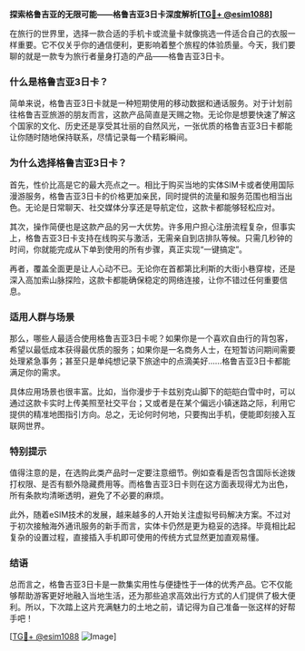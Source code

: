 **探索格鲁吉亚的无限可能——格鲁吉亚3日卡深度解析[[TG💪+ @esim1088](https://t.me/s/esim1088)]**

在旅行的世界里，选择一款合适的手机卡或流量卡就像挑选一件适合自己的衣服一样重要。它不仅关乎你的通信便利，更影响着整个旅程的体验质量。今天，我们要聊的就是一款专为旅行者量身打造的产品——格鲁吉亚3日卡。

### 什么是格鲁吉亚3日卡？

简单来说，格鲁吉亚3日卡就是一种短期使用的移动数据和通话服务。对于计划前往格鲁吉亚旅游的朋友而言，这款产品简直是天赐之物。无论你是想要快速了解这个国家的文化、历史还是享受其壮丽的自然风光，一张优质的格鲁吉亚3日卡都能让你随时随地保持联系，尽情记录每一个精彩瞬间。

### 为什么选择格鲁吉亚3日卡？

首先，性价比高是它的最大亮点之一。相比于购买当地的实体SIM卡或者使用国际漫游服务，格鲁吉亚3日卡的价格更加亲民，同时提供的流量和服务范围也相当出色。无论是日常聊天、社交媒体分享还是导航定位，这款卡都能够轻松应对。

其次，操作简便也是这款产品的另一大优势。许多用户担心注册流程复杂，但事实上，格鲁吉亚3日卡支持在线购买与激活，无需亲自到店排队等候。只需几秒钟的时间，你就能完成从下单到使用的所有步骤，真正实现“一键搞定”。

再者，覆盖全面更是让人心动不已。无论你在首都第比利斯的大街小巷穿梭，还是深入高加索山脉探险，这款卡都能确保稳定的网络连接，让你不错过任何重要信息。

### 适用人群与场景

那么，哪些人最适合使用格鲁吉亚3日卡呢？如果你是一个喜欢自由行的背包客，希望以最低成本获得最优质的服务；如果你是一名商务人士，在短暂访问期间需要处理紧急事务；甚至只是单纯想记录下旅途中的点滴美好……格鲁吉亚3日卡都能满足你的需求。

具体应用场景也很丰富。比如，当你漫步于卡兹别克山脚下的皑皑白雪中时，可以通过这款卡实时上传美照至社交平台；又或者是在某个偏远小镇迷路之际，利用它提供的精准地图指引方向。总之，无论何时何地，只要掏出手机，便能即刻接入互联网世界。

### 特别提示

值得注意的是，在选购此类产品时一定要注意细节。例如查看是否包含国际长途拨打权限、是否有额外隐藏费用等。而格鲁吉亚3日卡则在这方面表现得尤为出色，所有条款均清晰透明，避免了不必要的麻烦。

此外，随着eSIM技术的发展，越来越多的人开始关注虚拟号码解决方案。不过对于初次接触海外通讯服务的新手而言，实体卡仍然是更为稳妥的选择。毕竟相比起复杂的设置过程，直接插入手机即可使用的传统方式显然更加直观易懂。

### 结语

总而言之，格鲁吉亚3日卡是一款集实用性与便捷性于一体的优秀产品。它不仅能够帮助游客更好地融入当地生活，还为那些追求高效出行方式的人们提供了极大便利。所以，下次踏上这片充满魅力的土地之前，请记得为自己准备一张这样的好帮手吧！

[[TG💪+ @esim1088](https://t.me/s/esim1088) ![Image](https://i.postimg.cc/4NQfJmqS/Snipaste-2025-05-13-00-14-12.png)]